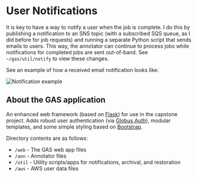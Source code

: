 # User Notifications

It is key to have a way to notify a user when the job is complete. I do this by publishing a notification to an SNS topic (with a subscribed SQS queue, as I did before for job requests) and running a separate Python script that sends emails to users. This way, the annotator can continue to process jobs while notifications for completed jobs are sent out-of-band. See `~/gas/util/notify` to view these changes.

See an example of how a received email notification looks like:

![Notification example]()


## About the GAS application

An enhanced web framework (based on [Flask](https://flask.palletsprojects.com/)) for use in the capstone project. Adds robust user authentication (via [Globus Auth](https://docs.globus.org/api/auth)), modular templates, and some simple styling based on [Bootstrap](https://getbootstrap.com/docs/3.3/).

Directory contents are as follows:
* `/web` - The GAS web app files
* `/ann` - Annotator files
* `/util` - Utility scripts/apps for notifications, archival, and restoration
* `/aws` - AWS user data files